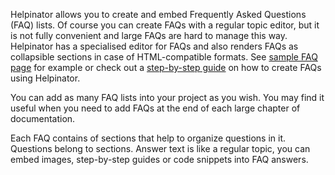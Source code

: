 Helpinator allows you to create and embed Frequently Asked Questions (FAQ) lists. Of course you can create FAQs with a regular topic editor, but it is not fully convenient and large FAQs are hard to manage this way. Helpinator has a specialised editor for FAQs and also renders FAQs as collapsible sections in case of HTML-compatible formats. See  [sample FAQ page](faq.md "sample FAQ page")  for example or check out a  [step-by-step guide](createafaq.md "step-by-step guide")  on how to create FAQs using Helpinator.




You can add as many FAQ lists into your project as you wish. You may find it useful when you need to add FAQs at the end of each large chapter of documentation.


Each FAQ contains of sections that help to organize questions in it. Questions belong to sections. Answer text is like a regular topic, you can embed images, step-by-step guides or code snippets into FAQ answers. 
